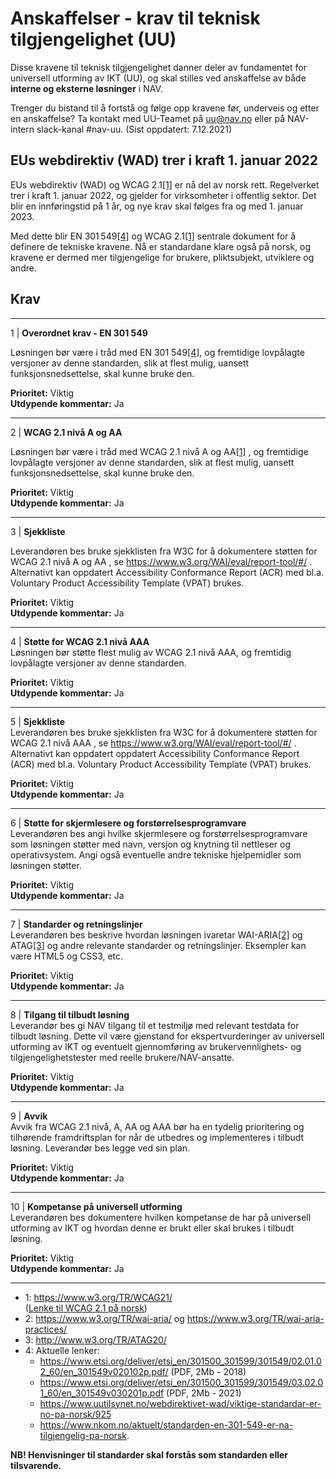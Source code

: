# Anskaffelser - krav til teknisk tilgjengelighet (UU)

Disse kravene til teknisk tilgjengelighet danner deler av fundamentet for universell utforming av IKT (UU), og skal stilles ved anskaffelse av både **interne og eksterne løsninger** i NAV. 

Trenger du bistand til å fortstå og følge opp kravene før, underveis og etter en anskaffelse? Ta kontakt med UU-Teamet på uu@nav.no eller på NAV-intern slack-kanal #nav-uu. (Sist oppdatert: 7.12.2021)


## EUs webdirektiv (WAD) trer i kraft 1. januar 2022

EUs webdirektiv (WAD) og WCAG 2.1<a href="#fn-1">[1]</a> er nå del av norsk rett. Regelverket trer i kraft 1. januar 2022, og gjelder for virksomheter i offentlig sektor. Det blir en innføringstid på 1 år, og nye krav skal følges fra og med 1. januar 2023.

Med dette blir EN 301 549<a href="#fn-4">[4]</a> og WCAG 2.1<a href="#fn-1">[1]</a> sentrale dokument for å definere de tekniske kravene. Nå er standardane klare også på norsk, og kravene er dermed mer tilgjengelige for brukere, pliktsubjekt, utviklere og andre.


## Krav
---------
1 | **Overordnet krav - EN 301 549** 

Løsningen bør være i tråd med EN 301 549<a href="#fn-4">[4]</a>, og fremtidige lovpålagte versjoner av denne standarden, slik at flest mulig, uansett funksjonsnedsettelse, skal kunne bruke den.

**Prioritet:** Viktig<br>
**Utdypende kommentar:** Ja

---------

2 | **WCAG 2.1 nivå A og AA** 

Løsningen bør være i tråd med WCAG 2.1 nivå A og AA<a href="#fn-1">[1]</a> , og fremtidige lovpålagte versjoner av denne standarden, slik at flest mulig, uansett funksjonsnedsettelse, skal kunne bruke den.

**Prioritet:** Viktig<br>
**Utdypende kommentar:** Ja

---------

3 | **Sjekkliste**

Leverandøren bes bruke sjekklisten fra W3C for å dokumentere støtten for WCAG 2.1 nivå A og AA , se https://www.w3.org/WAI/eval/report-tool/#/  . Alternativt kan oppdatert Accessibility Conformance Report (ACR) med bl.a. Voluntary Product Accessibility Template (VPAT) brukes. 

**Prioritet:** Viktig<br>
**Utdypende kommentar:** Ja

---------

4 | **Støtte for WCAG 2.1 nivå AAA** </br> Løsningen bør støtte flest mulig av WCAG 2.1 nivå AAA, og fremtidig lovpålagte versjoner av denne standarden.

**Prioritet:** Viktig<br>
**Utdypende kommentar:** Ja

---------

5 | **Sjekkliste** </br> Leverandøren bes bruke sjekklisten fra W3C for å dokumentere støtten for WCAG 2.1 nivå AAA , se https://www.w3.org/WAI/eval/report-tool/#/ . Alternativt kan oppdatert oppdatert Accessibility Conformance Report (ACR) med bl.a. Voluntary Product Accessibility Template (VPAT) brukes. 

**Prioritet:** Viktig<br>
**Utdypende kommentar:** Ja

---------

6 | **Støtte for skjermlesere og forstørrelsesprogramvare** </br> Leverandøren bes angi hvilke skjermlesere og forstørrelsesprogramvare som løsningen støtter med navn, versjon og knytning til nettleser og operativsystem. Angi også eventuelle andre tekniske hjelpemidler som løsningen støtter.

**Prioritet:** Viktig<br>
**Utdypende kommentar:** Ja

---------

7 | **Standarder og retningslinjer** </br> Leverandøren bes beskrive hvordan løsningen ivaretar WAI-ARIA<a href="#fn-2">[2]</a> og ATAG<a href="#fn-3">[3]</a> og andre relevante standarder og retningslinjer. Eksempler kan være HTML5 og CSS3, etc. 

**Prioritet:** Viktig<br>
**Utdypende kommentar:** Ja

---------

8 | **Tilgang til tilbudt løsning** </br> Leverandør bes gi NAV tilgang til et testmiljø med relevant testdata for tilbudt løsning. Dette vil være gjenstand for ekspertvurderinger av universell utforming av IKT og eventuelt gjennomføring av brukervennlighets- og tilgjengelighetstester med reelle brukere/NAV-ansatte. 

**Prioritet:** Viktig<br>
**Utdypende kommentar:** Ja

---------

9 | **Avvik** </br> Avvik fra WCAG 2.1 nivå, A, AA og AAA bør ha en tydelig prioritering og tilhørende framdriftsplan for når de utbedres og implementeres i tilbudt løsning. Leverandør bes legge ved sin plan.

**Prioritet:** Viktig<br>
**Utdypende kommentar:** Ja

---------

10 | **Kompetanse på universell utforming** </br> Leverandøren bes dokumentere hvilken kompetanse de har på universell utforming av IKT og hvordan denne er brukt eller skal brukes i tilbudt løsning. 

**Prioritet:** Viktig<br>
**Utdypende kommentar:** Ja
_______
- <span id="fn-1">1</span>: https://www.w3.org/TR/WCAG21/ <br>
([Lenke til WCAG 2.1 på norsk](https://www.w3.org/Translations/WCAG21-no/))
- <span id="fn-2">2</span>: https://www.w3.org/TR/wai-aria/ og https://www.w3.org/TR/wai-aria-practices/
- <span id="fn-3">3</span>: http://www.w3.org/TR/ATAG20/
- <span id="fn-4">4</span>: Aktuelle lenker:
    - https://www.etsi.org/deliver/etsi_en/301500_301599/301549/02.01.02_60/en_301549v020102p.pdf/ (PDF, 2Mb - 2018)
    - https://www.etsi.org/deliver/etsi_en/301500_301599/301549/03.02.01_60/en_301549v030201p.pdf (PDF, 2Mb - 2021)
    - https://www.uutilsynet.no/webdirektivet-wad/viktige-standardar-er-no-pa-norsk/925
    - https://www.nkom.no/aktuelt/standarden-en-301-549-er-na-tilgjengelig-pa-norsk.

**NB! Henvisninger til standarder skal forstås som standarden eller tilsvarende.**